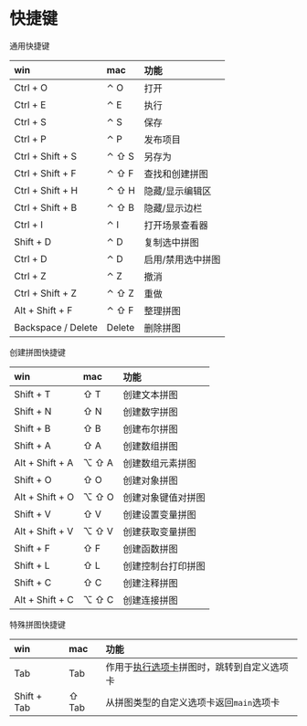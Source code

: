 # 快捷键

通用快捷键

|win                    |mac      |功能 |
|:----------------------|:--------|:----|
|Ctrl + O               |⌃ O      |打开|
|Ctrl + E               |⌃ E      |执行|
|Ctrl + S               |⌃ S      |保存|
|Ctrl + P               |⌃ P      |发布项目|
|Ctrl + Shift + S       |⌃ ⇧ S    |另存为|
|Ctrl + Shift + F       |⌃ ⇧ F    |查找和创建拼图|
|Ctrl + Shift + H       |⌃ ⇧ H    |隐藏/显示编辑区|
|Ctrl + Shift + B       |⌃ ⇧ B    |隐藏/显示边栏|
|Ctrl + I               |⌃ I      |打开场景查看器|
|Shift + D              |⌃ D      |复制选中拼图|
|Ctrl + D               |⌃ D      |启用/禁用选中拼图|
|Ctrl + Z               |⌃ Z      |撤消|
|Ctrl + Shift + Z       |⌃ ⇧ Z    |重做|
|Alt + Shift + F        |⌃ ⇧ F    |整理拼图|
|Backspace / Delete     |Delete   |删除拼图|

创建拼图快捷键

|win             |mac   |功能        |
|:---------------|:---- |:----------|
|Shift + T       |⇧ T   |创建文本拼图|
|Shift + N       |⇧ N   |创建数字拼图|
|Shift + B       |⇧ B   |创建布尔拼图|
|Shift + A       |⇧ A   |创建数组拼图|
|Alt + Shift + A |⌥ ⇧ A |创建数组元素拼图|
|Shift + O       |⇧ O   |创建对象拼图|
|Alt + Shift + O |⌥ ⇧ O |创建对象键值对拼图|
|Shift + V       |⇧ V   |创建设置变量拼图|
|Alt + Shift + V |⌥ ⇧ V |创建获取变量拼图|
|Shift + F       |⇧ F   |创建函数拼图|
|Shift + L       |⇧ L   |创建控制台打印拼图|
|Shift + C       |⇧ C   |创建注释拼图|
|Alt + Shift + C |⌥ ⇧ C |创建连接拼图|

特殊拼图快捷键

|win        |mac  |功能        |
|:----------|:----|:-----------|
|Tab        |Tab  |作用于[执行选项卡](../blocks-reference/system.md#execute-tab)拼图时，跳转到自定义选项卡|
|Shift + Tab|⇧ Tab|从拼图类型的自定义选项卡返回`main`选项卡|